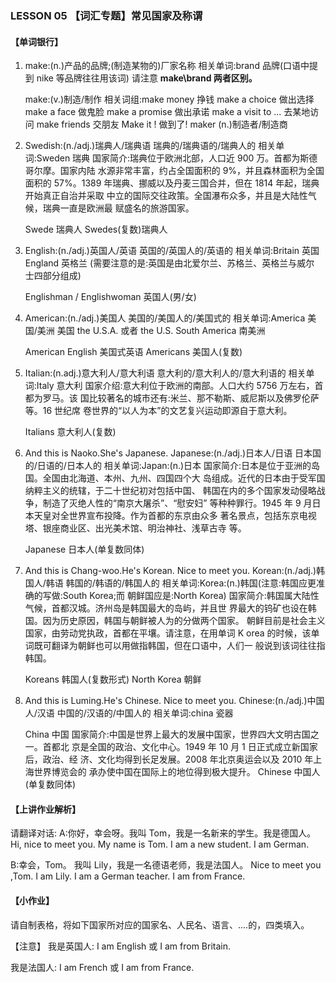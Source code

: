 ### LESSON 05 【词汇专题】常见国家及称谓

#### 【单词银行】

1. make:(n.)产品的品牌;(制造某物的)厂家名称 相关单词:brand 品牌(口语中提到 nike 等品牌往往用该词) 请注意 **make\brand 两者区别。**

   make:(v.)制造/制作 相关词组:make money 挣钱 make a choice 做出选择 make a face 做鬼脸
   make a promise 做出承诺 make a visit to ... 去某地访问 make friends 交朋友
   Make it ! 做到了!
   maker (n.)制造者/制造商

2. Swedish:(n./adj.)瑞典人/瑞典语
   瑞典的/瑞典语的/瑞典人的
   相关单词:Sweden 瑞典
   国家简介:瑞典位于欧洲北部，人口近 900 万。首都为斯德哥尔摩。国家内陆 水源非常丰富，约占全国面积的 9%，并且森林面积为全国面积的 57%。1389 年瑞典、挪威以及丹麦三国合并，但在 1814 年起，瑞典开始真正自治并采取 中立的国际交往政策。全国瀑布众多，并且是大陆性气候，瑞典一直是欧洲最 赋盛名的旅游国家。

   Swede 瑞典人 Swedes(复数)瑞典人

3. English:(n./adj.)英国人/英语
   英国的/英国人的/英语的
   相关单词:Britain 英国
   England 英格兰 (需要注意的是:英国是由北爱尔兰、苏格兰、英格兰与威尔 士四部分组成)

   Englishman / Englishwoman 英国人(男/女)

4. American:(n./adj.)美国人 美国的/美国人的/美国式的 相关单词:America 美国/美洲 美国 the U.S.A. 或者 the U.S. South America 南美洲

   American English 美国式英语 Americans 美国人(复数)

5. Italian:(n.adj.)意大利人/意大利语
   意大利的/意大利人的/意大利语的
   相关单词:Italy 意大利
   国家介绍:意大利位于欧洲的南部。人口大约 5756 万左右，首都为罗马。该 国比较著名的城市还有:米兰、那不勒斯、威尼斯以及佛罗伦萨等。16 世纪席 卷世界的“以人为本”的文艺复兴运动即源自于意大利。

   Italians 意大利人(复数)

6. And this is Naoko.She's Japanese.
   Japanese:(n./adj.)日本人/日语
   日本国的/日语的/日本人的
   相关单词:Japan:(n.)日本 国家简介:日本是位于亚洲的岛国。全国由北海道、本州、九州、四国四个大 岛组成。近代的日本由于受军国纳粹主义的统辖，于二十世纪初对包括中国、 韩国在内的多个国家发动侵略战争，制造了灭绝人性的“南京大屠杀”、“慰安妇” 等种种罪行。1945 年 9 月日本天皇对全世界宣布投降。作为首都的东京由众多 著名景点，包括东京电视塔、银座商业区、出光美术馆、明治神社、浅草古寺 等。

   Japanese 日本人(单复数同体)

7. And this is Chang-woo.He's Korean. Nice to meet you. Korean:(n./adj.)韩国人/韩语
   韩国的/韩语的/韩国人的 相关单词:Korea:(n.)韩国(注意:韩国应更准确的写做:South Korea;而 朝鲜国应是:North Korea) 国家简介:韩国属大陆性气候，首都汉城。济州岛是韩国最大的岛屿，并且世 界最大的钨矿也设在韩国。因为历史原因，韩国与朝鲜被人为的分做两个国家。 朝鲜目前是社会主义国家，由劳动党执政，首都在平壤。请注意，在用单词 K orea 的时候，该单词既可翻译为朝鲜也可以用做指韩国，但在口语中，人们一 般说到该词往往指韩国。

   Koreans 韩国人(复数形式) North Korea 朝鲜

8. And this is Luming.He's Chinese. Nice to meet you. Chinese:(n./adj.)中国人/汉语 中国的/汉语的/中国人的
   相关单词:china 瓷器

   China 中国 国家简介:中国是世界上最大的发展中国家，世界四大文明古国之一。首都北 京是全国的政治、文化中心。1949 年 10 月 1 日正式成立新国家后，政治、经 济、文化均得到长足发展。2008 年北京奥运会以及 2010 年上海世界博览会的 承办使中国在国际上的地位得到极大提升。
    Chinese 中国人(单复数同体)

#### 【上讲作业解析】

请翻译对话:
 A:你好，幸会呀。我叫 Tom，我是一名新来的学生。我是德国人。 Hi, nice to meet you. My name is Tom. I am a new student. I am German.

B:幸会，Tom。 我叫 Lily，我是一名德语老师，我是法国人。
 Nice to meet you ,Tom. I am Lily. I am a German teacher. I am from France.

#### 【小作业】 

请自制表格，将如下国家所对应的国家名、人民名、语言、....的，四类填入。

【注意】
我是英国人: I am English 或 I am from Britain.

我是法国人: I am French 或 I am from France.